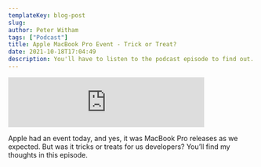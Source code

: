 ```yaml
---
templateKey: blog-post
slug: 
author: Peter Witham
tags: ["Podcast"]
title: Apple MacBook Pro Event - Trick or Treat?
date: 2021-10-18T17:04:49
description: You'll have to listen to the podcast episode to find out.
---
```


<iframe src="https://anchor.fm/compileswift/embed/episodes/Apple-MacBook-Pro-Event--Trick-or-Treat-e18vg7f" height="102px" width="400px" frameborder="0" scrolling="no"></iframe>

Apple had an event today, and yes, it was MacBook Pro releases as we expected. But was it tricks or treats for us developers? You’ll find my thoughts in this episode.
